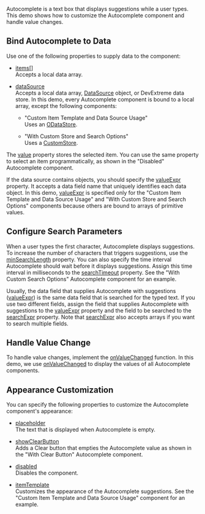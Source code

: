 Autocomplete is a text box that displays suggestions while a user types. This demo shows how to customize the Autocomplete component and handle value changes.

## Bind Autocomplete to Data

Use one of the following properties to supply data to the component:

* [items[]](/Documentation/ApiReference/UI_Components/dxAutocomplete/Configuration/items/)             
Accepts a local data array.

* [dataSource](/Documentation/ApiReference/UI_Components/dxAutocomplete/Configuration/#dataSource)            
Accepts a local data array, [DataSource](/Documentation/ApiReference/Data_Layer/DataSource/) object, or DevExtreme data store. In this demo, every Autocomplete component is bound to a local array, except the following components:

    - "Custom Item Template and Data Source Usage"    
    Uses an [ODataStore](/Documentation/ApiReference/Data_Layer/ODataStore/).
    
    - "With Custom Store and Search Options"    
    Uses a [CustomStore](/Documentation/ApiReference/Data_Layer/CustomStore/).

The [value](/Documentation/ApiReference/UI_Components/dxAutocomplete/Configuration/#value) property stores the selected item. You can use the same property to select an item programmatically, as shown in the "Disabled" Autocomplete component.

If the data source contains objects, you should specify the [valueExpr](/Documentation/ApiReference/UI_Components/dxAutocomplete/Configuration/#valueExpr) property. It accepts a data field name that uniquely identifies each data object. In this demo, [valueExpr](/Documentation/ApiReference/UI_Components/dxAutocomplete/Configuration/#valueExpr) is specified only for the "Custom Item Template and Data Source Usage" and "With Custom Store and Search Options" components because others are bound to arrays of primitive values.

## Configure Search Parameters

When a user types the first character, Autocomplete displays suggestions. To increase the number of characters that triggers suggestions, use the [minSearchLength](/Documentation/ApiReference/UI_Components/dxAutocomplete/Configuration/#minSearchLength) property. You can also specify the time interval Autocomplete should wait before it displays suggestions. Assign this time interval in milliseconds to the [searchTimeout](/Documentation/ApiReference/UI_Components/dxAutocomplete/Configuration/#searchTimeout) property. See the "With Custom Search Options" Autocomplete component for an example.

Usually, the data field that supplies Autocomplete with suggestions ([valueExpr](/Documentation/ApiReference/UI_Components/dxAutocomplete/Configuration/#valueExpr)) is the same data field that is searched for the typed text. If you use two different fields, assign the field that supplies Autocomplete with suggestions to the [valueExpr](/Documentation/ApiReference/UI_Components/dxAutocomplete/Configuration/#valueExpr) property and the field to be searched to the [searchExpr](/Documentation/ApiReference/UI_Components/dxAutocomplete/Configuration/#searchExpr) property. Note that [searchExpr](/Documentation/ApiReference/UI_Components/dxAutocomplete/Configuration/#searchExpr) also accepts arrays if you want to search multiple fields.

## Handle Value Change

To handle value changes, implement the [onValueChanged](/Documentation/ApiReference/UI_Components/dxAutocomplete/Configuration/#onValueChanged) function. In this demo, we use [onValueChanged](/Documentation/ApiReference/UI_Components/dxAutocomplete/Configuration/#onValueChanged) to display the values of all Autocomplete components.

## Appearance Customization

You can specify the following properties to customize the Autocomplete component's appearance:

* [placeholder](/Documentation/ApiReference/UI_Components/dxAutocomplete/Configuration/#placeholder)             
The text that is displayed when Autocomplete is empty. 

* [showClearButton](/Documentation/ApiReference/UI_Components/dxAutocomplete/Configuration/#showClearButton)            
Adds a Clear button that empties the Autocomplete value as shown in the "With Clear Button" Autocomplete component. 

* [disabled](/Documentation/ApiReference/UI_Components/dxAutocomplete/Configuration/#disabled)            
Disables the component.

* [itemTemplate](/Documentation/ApiReference/UI_Components/dxAutocomplete/Configuration/#itemTemplate)            
Customizes the appearance of the Autocomplete suggestions. See the "Custom Item Template and Data Source Usage" component for an example.

